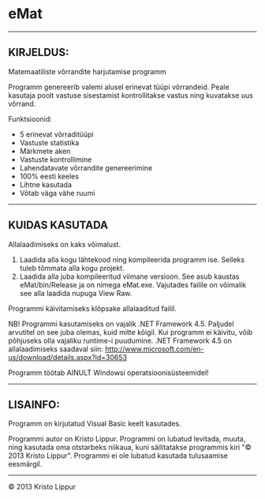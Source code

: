 eMat
========

--------------------------------------------------------
KIRJELDUS:
--------------------------------------------------------
Matemaatiliste võrrandite harjutamise programm

Programm genereerib valemi alusel erinevat tüüpi võrrandeid. Peale kasutaja poolt vastuse sisestamist kontrollitakse vastus ning kuvatakse uus võrrand.

Funktsioonid:
- 5 erinevat võrraditüüpi
- Vastuste statistika
- Märkmete aken
- Vastuste kontrollimine
- Lahendatavate võrrandite genereerimine
- 100% eesti keeles
- Lihtne kasutada
- Võtab väga vähe ruumi

--------------------------------------------------------
KUIDAS KASUTADA
--------------------------------------------------------

Allalaadimiseks on kaks võimalust.

1) Laadida alla kogu lähtekood ning kompileerida programm ise. Selleks tuleb tõmmata alla kogu projekt.
2) Laadida alla juba kompileeritud viimane versioon. See asub kaustas eMat/bin/Release ja on nimega eMat.exe. Vajutades failile on võimalik see alla laadida nupuga View Raw.

Programmi käivitamiseks klõpsake allalaaditud failil.

NB! Programmi kasutamiseks on vajalik .NET Framework 4.5. Paljudel arvutitel on see juba olemas, kuid mitte kõigil.
Kui programm ei käivitu, võib põhjuseks olla vajaliku runtime-i puudumine. .NET Framework 4.5 on allalaadimiseks saadaval siin: http://www.microsoft.com/en-us/download/details.aspx?id=30653

Programm töötab AINULT Windowsi operatsioonisüsteemidel!

--------------------------------------------------------
LISAINFO:
--------------------------------------------------------

Programm on kirjutatud Visual Basic keelt kasutades.

Programmi autor on Kristo Lippur. Programmi on lubatud levitada, muuta, ning kasutada oma otstarbeks niikaua, kuni säilitatakse programmis kiri "© 2013 Kristo Lippur".
Programmi ei ole lubatud kasutada tulusaamise eesmärgil.

---------

© 2013 Kristo Lippur
